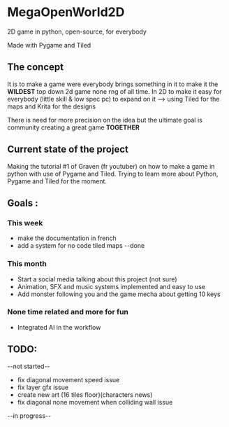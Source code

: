 # MegaOpenWorld2D
2D game in python, open-source, for everybody

Made with Pygame and Tiled


## The concept
It is to make a game were everybody brings something in it to make it the **WILDEST** top down 2d game none rng of all time.
In 2D to make it easy for everybody (little skill & low spec pc) to expand on it --> using Tiled for the maps and Krita for the designs

There is need for more precision on the idea but the ultimate goal is community creating a great game **TOGETHER**


## Current state of the project
Making the tutorial #1 of Graven (fr youtuber) on how to make a game in python with use of Pygame and Tiled.
Trying to learn more about Python, Pygame and Tiled for the moment.


## Goals :
### This week
- make the documentation in french
- add a system for no code tiled maps --done


### This month
- Start a social media talking about this project (not sure)
- Animation, SFX and music systems implemented and easy to use
- Add monster following you and the game mecha about getting 10 keys


### None time related and more for fun
- Integrated AI in the workflow

## TODO:

--not started--
- fix diagonal movement speed issue
- fix layer gfx issue
- create new art (16 tiles floor)(characters news)
- fix diagonal none movement when colliding wall issue


--in progress--
